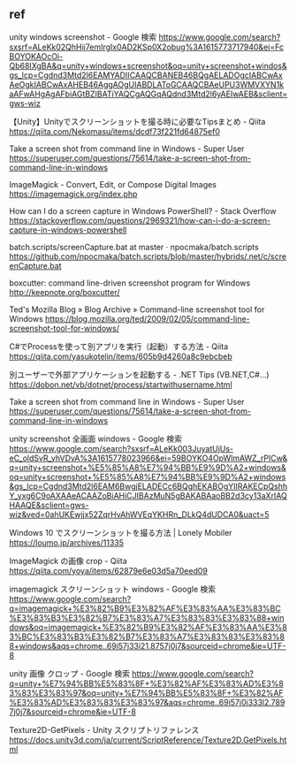 





## ref

unity windows screenshot - Google 検索
https://www.google.com/search?sxsrf=ALeKk02QhHij7emIrgIx0AD2KSp0X2obug%3A1615773717940&ei=FcBOYOKAOcOi-Qb68IXgBA&q=unity+windows+screenshot&oq=unity+screenshot+windos&gs_lcp=Cgdnd3Mtd2l6EAMYADIICAAQCBANEB46BQgAELADOgcIABCwAxAeOgkIABCwAxAHEB46AggAOgUIABDLAToGCAAQCBAeUPU3WMVXYN1kaAFwAHgAgAFbiAGtBZIBATiYAQCgAQGqAQdnd3Mtd2l6yAEIwAEB&sclient=gws-wiz

【Unity】Unityでスクリーンショットを撮る時に必要なTipsまとめ - Qiita
https://qiita.com/Nekomasu/items/dcdf73f221fd64875ef0

Take a screen shot from command line in Windows - Super User
https://superuser.com/questions/75614/take-a-screen-shot-from-command-line-in-windows

ImageMagick - Convert, Edit, or Compose Digital Images
https://imagemagick.org/index.php

How can I do a screen capture in Windows PowerShell? - Stack Overflow
https://stackoverflow.com/questions/2969321/how-can-i-do-a-screen-capture-in-windows-powershell

batch.scripts/screenCapture.bat at master · npocmaka/batch.scripts
https://github.com/npocmaka/batch.scripts/blob/master/hybrids/.net/c/screenCapture.bat

boxcutter: command line-driven screenshot program for Windows
http://keepnote.org/boxcutter/

Ted's Mozilla Blog » Blog Archive » Command-line screenshot tool for Windows
https://blog.mozilla.org/ted/2009/02/05/command-line-screenshot-tool-for-windows/

C#でProcessを使って別アプリを実行（起動）する方法 - Qiita
https://qiita.com/yasukotelin/items/605b9d4260a8c9ebcbeb

別ユーザーで外部アプリケーションを起動する - .NET Tips (VB.NET,C#...)
https://dobon.net/vb/dotnet/process/startwithusername.html

Take a screen shot from command line in Windows - Super User
https://superuser.com/questions/75614/take-a-screen-shot-from-command-line-in-windows

unity screenshot 全画面 windows - Google 検索
https://www.google.com/search?sxsrf=ALeKk003JuyatUjUs-eC_oldSvR_yhVDvA%3A1615778023966&ei=59BOYKO4OpWlmAWZ_rPICw&q=unity+screenshot+%E5%85%A8%E7%94%BB%E9%9D%A2+windows&oq=unity+screenshot+%E5%85%A8%E7%94%BB%E9%9D%A2+windows&gs_lcp=Cgdnd3Mtd2l6EAM6BwgjELADECc6BQghEKABOgYIIRAKECpQshhY_yxg6C9oAXAAeACAAZoBiAHiCJIBAzMuN5gBAKABAaoBB2d3cy13aXrIAQHAAQE&sclient=gws-wiz&ved=0ahUKEwjjx52ZqrHvAhWVEqYKHRn_DLkQ4dUDCA0&uact=5

Windows 10 でスクリーンショットを撮る方法 | Lonely Mobiler
https://loumo.jp/archives/11335

ImageMagick の画像 crop - Qiita
https://qiita.com/yoya/items/62879e6e03d5a70eed09

imagemagick スクリーンショット windows - Google 検索
https://www.google.com/search?q=imagemagick+%E3%82%B9%E3%82%AF%E3%83%AA%E3%83%BC%E3%83%B3%E3%82%B7%E3%83%A7%E3%83%83%E3%83%88+windows&oq=imagemagick+%E3%82%B9%E3%82%AF%E3%83%AA%E3%83%BC%E3%83%B3%E3%82%B7%E3%83%A7%E3%83%83%E3%83%88+windows&aqs=chrome..69i57j33i21.8757j0j7&sourceid=chrome&ie=UTF-8

unity 画像 クロップ - Google 検索
https://www.google.com/search?q=unity+%E7%94%BB%E5%83%8F+%E3%82%AF%E3%83%AD%E3%83%83%E3%83%97&oq=unity+%E7%94%BB%E5%83%8F+%E3%82%AF%E3%83%AD%E3%83%83%E3%83%97&aqs=chrome..69i57j0i333l2.7897j0j7&sourceid=chrome&ie=UTF-8

Texture2D-GetPixels - Unity スクリプトリファレンス
https://docs.unity3d.com/ja/current/ScriptReference/Texture2D.GetPixels.html
